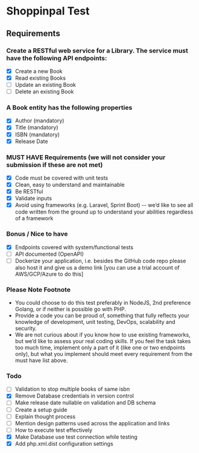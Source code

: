 # Shoppinpal Test

## Requirements

### Create a RESTful web service for a Library. The service must have the following API endpoints:

- [x] Create a new Book
- [x] Read existing Books
- [ ] Update an existing Book
- [ ] Delete an existing Book

### A Book entity has the following properties

- [x] Author (mandatory)
- [x] Title (mandatory)
- [x] ISBN (mandatory)
- [x] Release Date

### MUST HAVE Requirements (we will not consider your submission if these are not met)

- [x] Code must be covered with unit tests
- [x] Clean, easy to understand and maintainable
- [x] Be RESTful
- [x] Validate inputs
- [x] Avoid using frameworks (e.g. Laravel, Sprint Boot) -- we’d like to see all code written
from the ground up to understand your abilities regardless of a framework

### Bonus / Nice to have

- [x] Endpoints covered with system/functional tests
- [ ] API documented (OpenAPI)
- [ ] Dockerize your application, i.e. besides the GitHub code repo please also host it and
give us a demo link [you can use a trial account of AWS/GCP/Azure to do this]

### Please Note Footnote

- You could choose to do this test preferably in NodeJS, 2nd preference Golang, or if
neither is possible go with PHP.
- Provide a code you can be proud of, something that fully reflects your knowledge of
development, unit testing, DevOps, scalability and security.
- We are not curious about if you know how to use existing frameworks, but we’d like to
assess your real coding skills.
If you feel the task takes too much time, implement only a part of it (like one or two
endpoints only), but what you implement should meet every requirement from the must
have list above.

### Todo

- [ ] Validation to stop multiple books of same isbn
- [x] Remove Database credentials in version control
- [ ] Make release date nullable on validation and DB schema
- [ ] Create a setup guide
- [ ] Explain thought process
- [ ] Mention design patterns used across the application and links
- [ ] How to execute test effectively
- [x] Make Database use test connection while testing
- [x] Add php.xml.dist configuration settings
